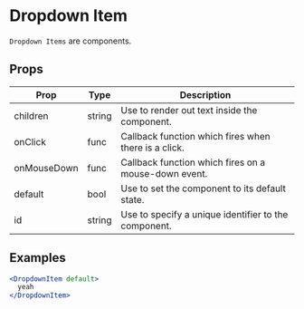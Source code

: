 # Dropdown Item

`Dropdown Items` are components.

## Props

| Prop | Type | Description |
| ---- | ---- | ----------- |
| children | string | Use to render out text inside the component. |
| onClick | func | Callback function which fires when there is a click. |
| onMouseDown | func | Callback function which fires on a mouse-down event. |
| default | bool | Use to set the component to its default state. |
| id | string | Use to specify a unique identifier to the component. |

## Examples

```jsx
<DropdownItem default>
  yeah
</DropdownItem>
```
